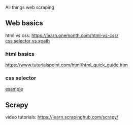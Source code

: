 All things web scraping 

## Web basics
html vs css: https://learn.onemonth.com/html-vs-css/ \
[css selector vs xpath](https://www.quora.com/Why-do-we-have-both-CSS-and-XPath-locators-in-selenium-Why-not-only-one-of-them-What-is-the-purpose-of-keeping-two-which-are-almost-similar-What-is-the-unique-feature-about-each) 

### html basics
https://www.tutorialspoint.com/html/html_quick_guide.htm

### css selector
[example](https://www.w3schools.com/cssref/trysel.asp)


## Scrapy
video tutorials: https://learn.scrapinghub.com/scrapy/
